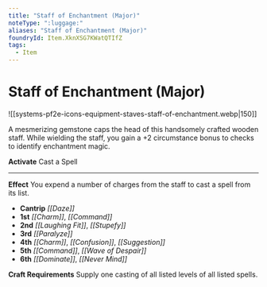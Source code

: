 ```yaml
---
title: "Staff of Enchantment (Major)"
noteType: ":luggage:"
aliases: "Staff of Enchantment (Major)"
foundryId: Item.XknXSG7KWatQTIfZ
tags:
  - Item
---
```


# Staff of Enchantment (Major)
![[systems-pf2e-icons-equipment-staves-staff-of-enchantment.webp|150]]

A mesmerizing gemstone caps the head of this handsomely crafted wooden staff. While wielding the staff, you gain a +2 circumstance bonus to checks to identify enchantment magic.

**Activate** Cast a Spell

* * *

**Effect** You expend a number of charges from the staff to cast a spell from its list.

*   **Cantrip** _[[Daze]]_
*   **1st** _[[Charm]]_, _[[Command]]_
*   **2nd** _[[Laughing Fit]]_, _[[Stupefy]]_
*   **3rd** _[[Paralyze]]_
*   **4th** _[[Charm]]_, _[[Confusion]]_, _[[Suggestion]]_
*   **5th** _[[Command]]_, _[[Wave of Despair]]_
*   **6th** _[[Dominate]]_, _[[Never Mind]]_

**Craft Requirements** Supply one casting of all listed levels of all listed spells.
